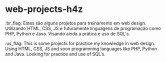 # web-projects-h4z

:br_flag: Estes são alguns projetos para treinamento em web design. Utilizando HTML, CSS, JS e futuramente linguagens de programação como PHP, Python e Java. Visando ainda a prática e uso de SQL's.

:us_flag: This is some projects for practice my knowledge in web design. Using HTML, CSS, JS and soon programming languages like PHP, Python and Java. Looking for practice and use of SQL's.
